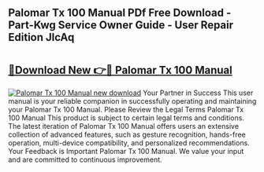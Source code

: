 ## Palomar Tx 100 Manual PDf Free Download - Part-Kwg Service Owner Guide - User Repair Edition JlcAq

# <h2><a href="http://bc47699.oget.top/?id=Palomar+Tx+100+Manual">🔗Download New 👉🔴 Palomar Tx 100 Manual</a></h2>

[![Palomar Tx 100 Manual new download](https://i.imgur.com/5g1atiW.png)](http://bc47699.oget.top/?id=Palomar+Tx+100+Manual)
Your Partner in Success This user manual is your reliable companion in successfully operating and maintaining your Palomar Tx 100 Manual. Please Review the Legal Terms Palomar Tx 100 Manual This product is subject to certain legal terms and conditions. The latest iteration of Palomar Tx 100 Manual offers users an extensive collection of advanced features, such as gesture recognition, hands-free operation, multi-device compatibility, and personalized recommendations. Your Feedback is Important Palomar Tx 100 Manual. We value your input and are committed to continuous improvement.
